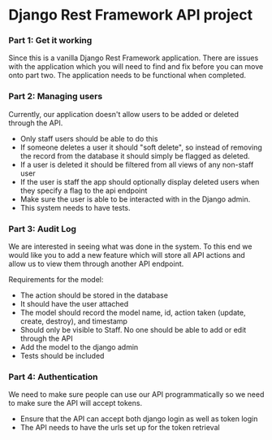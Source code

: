 # Django Rest Framework API project
  
### Part 1: Get it working  
Since this is a vanilla Django Rest Framework application. There are issues with the application which you will need to find and fix before you can move onto part two.  The application needs to be functional when completed. 
  
### Part 2: Managing users  
Currently, our application doesn't allow users to be added or deleted through the API. 
* Only staff users should be able to do this
* If someone deletes a user it should "soft delete", so instead of removing the record from the database it should simply be flagged as deleted.
* If a user is deleted it should be filtered from all views of any non-staff user
* If the user is staff the app should optionally display deleted users when they specify a flag to the api endpoint
* Make sure the user is able to be interacted with in the Django admin.
* This system needs to have tests.

### Part 3: Audit Log  
We are interested in seeing what was done in the system.  To this end we would like you to add a new feature which will store all API actions and allow us to view them through another API endpoint.

Requirements for the model:
* The action should be stored in the database
* It should have the user attached
* The model should record the model name, id, action taken (update, create, destroy), and timestamp
* Should only be visible to Staff.  No one should be able to add or edit through the API
* Add the model to the django admin
* Tests should be included

### Part 4: Authentication
We need to make sure people can use our API programmatically so we need to make sure the API will accept tokens.

* Ensure that the API can accept both django login as well as token login
* The API needs to have the urls set up for the token retrieval

